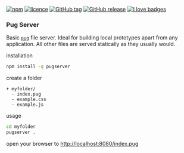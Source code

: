 [![npm](https://img.shields.io/npm/v/pugserver.svg?style=flat-square)](https://www.npmjs.com/package/pugserver)
[![licence](https://img.shields.io/npm/l/pugserver.svg?style=flat-square)](https://github.com/SaschaVoid/pug-server/blob/master/LICENCE.md)
[![GitHub tag](https://img.shields.io/github/tag/SaschaVoid/pug-server.svg?style=flat-square)](https://github.com/SaschaVoid/pug-server/tags)
[![GitHub release](https://img.shields.io/github/release/SaschaVoid/pug-server.svg?style=flat-square)](https://github.com/SaschaVoid/pug-server/releases)
[![I love badges](https://img.shields.io/badge/I%20love-badges-FF00FF.svg?style=flat-square)](https://shields.io)

### Pug Server
Basic [`pug`](https://pugjs.org) file server. Ideal for building local prototypes apart from any application. All other files are served statically as they usually would.

installation
``` sh
npm install -g pugserver
```

create a folder

    + myfolder/
      - index.pug
      - example.css
      - example.js

usage
``` sh
cd myfolder
pugserver .
```

open your browser to [http://localhost:8080/index.pug](http://localhost:8080/index.pug)
